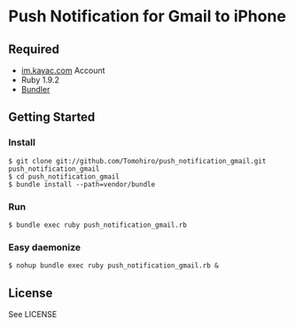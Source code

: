 Push Notification for Gmail to iPhone
================================================================================


Required
--------------------------------------------------------------------------------

- [im.kayac.com](http://im.kayac.com/) Account
- Ruby 1.9.2
- [Bundler](http://gembundler.com/)


Getting Started
--------------------------------------------------------------------------------

### Install

    $ git clone git://github.com/Tomohiro/push_notification_gmail.git push_notification_gmail
    $ cd push_notification_gmail
    $ bundle install --path=vendor/bundle


### Run

    $ bundle exec ruby push_notification_gmail.rb


### Easy daemonize

    $ nohup bundle exec ruby push_notification_gmail.rb &


License
--------------------------------------------------------------------------------

See LICENSE
